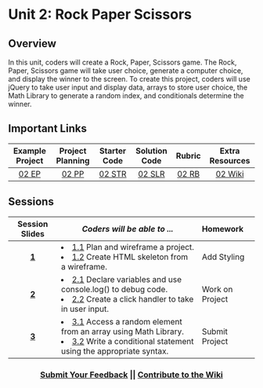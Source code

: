 # Unit 2: Rock Paper Scissors


## Overview
In this unit, coders will create a Rock, Paper, Scissors game. The Rock, Paper, Scissors game will take user choice, generate a computer choice, and display the winner to the screen. To create this project, coders will use jQuery to take user input and display data, arrays to store user choice, the Math Library to generate a random index, and conditionals determine the winner.

## Important Links

| Example Project | Project Planning |  Starter Code | Solution Code  | Rubric | Extra Resources |
|:-------:|:-------:|:-------:|:-------:|:-------:|:-------:|
| [02 EP](https://ScriptEdcurriculum.github.io/advanced_rockpaperscissors_solution) |[02 PP](https://drive.google.com/open?id=1dddAl5l-A1l0gA-oGxpcCFmlxRJzB7il39QEqmAm2Bs)| [02 STR](https://github.com/ScriptEdcurriculum/rockpaperscissors) | [02 SLR](https://github.com/ScriptEdcurriculum/advanced_rockpaperscissors_solution)| [02 RB](https://drive.google.com/open?id=1a_ycLDc8Tt4heWRcZsPDpKqovcqkGZ1DX6MpOr1vhB0) |[02 Wiki](https://github.com/ScriptEdcurriculum/curriculum17-18/wiki/2.-Advanced#unit-2-rps)|

## Sessions 
|Session Slides|*Coders will be able to ...*|Homework|
|:-------:|-------|:-------|
|[**1**](https://docs.google.com/presentation/d/1ZktWplvZWdjnDF2dpS6sj14J1MHnG9P4AymCSCgWR-U/edit#slide=id.g1e220fa94a_0_30)| <li> [1.1](https://github.com/ScriptEdcurriculum/advanced_rockpaperscissors_solution/blob/1.1/index.html) Plan and wireframe a project. </li> <li> [1.2](https://github.com/ScriptEdcurriculum/advanced_rockpaperscissors_solution/blob/1.2/index.html) Create HTML skeleton from a wireframe. </li> |Add Styling|
|[**2**](https://docs.google.com/presentation/d/15qAOUvDE0ymX9gNFMkemuh3MjFctsxbc81m31_5rBoM/edit#slide=id.g1e220fa94a_0_30)| <li> [2.1](https://github.com/ScriptEdcurriculum/advanced_rockpaperscissors_solution/blob/2.1/js/script.js) Declare variables and use console.log() to debug code. </li> <li> [2.2](https://github.com/ScriptEdcurriculum/advanced_rockpaperscissors_solution/blob/2.2/js/script.js) Create a click handler to take in user input. </li>|Work on Project|
|[**3**](https://docs.google.com/presentation/d/1MQ04VJXaroXI4iyZsS8BKNLAK8IqluFOMoVjkLqKejI/edit#slide=id.g1e220fa94a_0_30)| <li> [3.1](https://github.com/ScriptEdcurriculum/advanced_rockpaperscissors_solution/blob/3.1/js/script.js) Access a random element from an array  using Math Library. </li> <li> [3.2](https://github.com/ScriptEdcurriculum/advanced_rockpaperscissors_solution/blob/3.2/js/script.js) Write a conditional statement using the appropriate syntax. </li> |Submit Project|

<h3 align="center"><a href="https://docs.google.com/forms/d/e/1FAIpQLSdmoYjRk6tqJHI5Y1ELjOZ7tiYj58dmoIBEeUaXK5ciIdljIg/viewform">Submit Your Feedback</a> || <a href="https://github.com/ScriptEdcurriculum/curriculum17-18/wiki/2.-Advanced#unit-2-rps">Contribute to the Wiki</a></h3>
